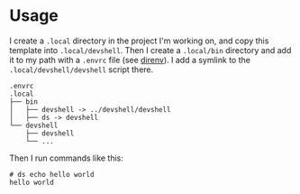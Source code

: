 # Usage

I create a `.local` directory in the project I'm working on, and copy this
template into `.local/devshell`. Then I create a `.local/bin` directory and add
it to my path with a `.envrc` file (see [direnv](https://direnv.net/)). I
add a symlink to the `.local/devshell/devshell` script there.

```
.envrc
.local
├── bin
│   ├── devshell -> ../devshell/devshell
│   ├── ds -> devshell
└── devshell
    ├── devshell
    └── ...
```

Then I run commands like this:

```
# ds echo hello world
hello world
```
